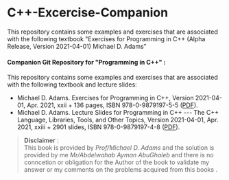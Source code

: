 # C++-Excercise-Companion
This repository contains some examples and exercises that are associated with the following textbook "Exercises for Programming in C++ (Alpha Release, Version 2021-04-01) Michael D. Adams"
#### Companion Git Repository for "Programming in C++" :

This repository contains some examples and exercises that are associated with the following textbook and lecture slides:
  * Michael D. Adams. Exercises for Programming in C++, Version 2021-04-01, Apr. 2021, xxii + 136 pages, ISBN 978-0-9879197-5-5 ([PDF](https://www.ece.uvic.ca/~mdadams/cppbook/downloads/exercises_for_programming_in_cpp-2021-04-01.pdf)). 
  * Michael D. Adams. Lecture Slides for Programming in C++ --- The C++ Language, Libraries, Tools, and Other Topics, Version 2021-04-01, Apr. 2021, xxiii + 2901 slides, ISBN 978-0-9879197-4-8 ([PDF](https://www.ece.uvic.ca/~mdadams/cppbook/downloads/lecture_slides_for_programming_in_cpp-2021-04-01.pdf)). 
>**Disclaimer** : <br> This book is provided by *Prof/Michael D. Adams* and the solution is provided by me *Mr/Abdelwahab Ayman AbuGhaleb* and there is no conncetion or obligation for the Author of the book to validate my answer or my comments on the problems acquired from this books . 

